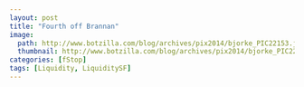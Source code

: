 ```yaml
---
layout: post
title: "Fourth off Brannan"
image:
  path: http://www.botzilla.com/blog/archives/pix2014/bjorke_PIC22153.jpg
  thumbnail: http://www.botzilla.com/blog/archives/pix2014/bjorke_PIC22153.jpg
categories: [fStop]
tags: [Liquidity, LiquiditySF]
---
```





